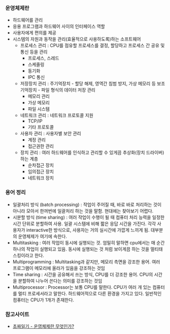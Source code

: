 ### 운영체제란
* 하드웨어를 관리
* 응용 프로그램과 하드웨어 사이의 인터페이스 역할
* 사용자에게 편의를 제공
* 시스템의 자원과 동작을 관리(효율적으로 사용하도록)하는 소프트웨어
  * 프로세스 관리 : CPU를 점유할 프로세스를 결정, 할당하고 프로세스 간 공유 및 통신 등을 관리
    * 프로세스, 스레드
    * 스케줄링
    * 동기화
    * IPC 통신
  * 저장장치 관리 : 주기억장치 - 할당 해제, 영역간 침범 방지, 가상 메모리 등 보조기억장치 - 파일 형식의 데이터 저장 관리
    * 메모리 관리
    * 가상 메모리
    * 파일 시스템
  * 네트워크 관리 : 네트워크 프로토콜 지원
    * TCP/IP
    * 기타 프로토콜
  * 사용자 관리 : 사용자별 보안 관리
    * 계정 관리
    * 접근권한 관리
  * 장치 관리 : 여러 하드웨어를 인식하고 관리할 수 있게끔 추상화(장치 드라이버)하는 계층
    * 순차접근 장치
    * 임의접근 장치
    * 네트워크 장치


### 용어 정리
* 일괄처리 방식 (batch processing) : 작업이 주어질 때, 바로 바로 처리하는 것이 아니라 모아서 한꺼번에 일괄처리 하는 것을 말함. 현대에는 찾아보기 어렵다.
* 시분할 방식 (time sharing) : 여러 작업이 수행이 될 때 컴퓨터 처리 능력을 일정한 시간 단위로 분할하여 사용. 일괄 시스템에 비해 짧은 응답 시간을 가진다. 각각 사용자가 interactive한 방식으로, 사용자는 거의 실시간에 가깝게 느끼게 됨. 대부분의 운영체제가 여기에 속한다. 
* Multitasking : 여러 작업이 동시에 실행되는 것. 엄밀히 말하면 cpu에서는 매 순간 하나의 작업이 실행되고 있음. 동시에 실행되는 것 처럼 보이게끔 하는 것을 멀티태스킹이라고 한다. 
* Multiprogramming : Multitasking과 같지만, 메모리 측면을 강조한 용어. 여러 프로그램이 메모리에 올라가 있음을 강조하는 것임 
* Time sharing : 시간을 공유해서 쓰는 방식, CPU를 더 강조한 용어. CPU의 시간을 분할하여 나누어 쓴다는 의미를 강조하는 것임
* Multiprocessor : Processor는 보통 CPU를 말한다. CPU가 여러 개 있는 컴퓨터를 멀티 프로세서라고 말한다. 하드웨어적으로 다른 환경을 가지고 있다. 일반적인 컴퓨터는 CPU가 1개가 존재한다. 


### 참고사이트
* [초짜일기 - 운영체제란 무엇인가?](https://chozzza-diary.tistory.com/50)
